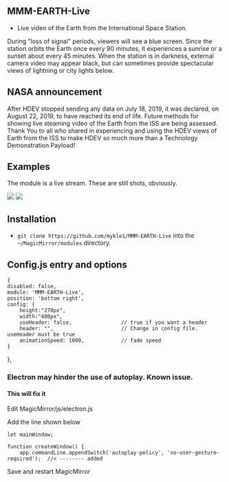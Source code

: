 ## MMM-EARTH-Live

* Live video of the Earth from the International Space Station.

During "loss of signal" periods, viewers will see a blue screen. Since the station orbits the Earth once
every 90 minutes, it experiences a sunrise or a sunset about every 45 minutes. When the station is in 
darkness, external camera video may appear black, but can sometimes provide spectacular views of lightning
or city lights below.

## NASA announcement

After HDEV stopped sending any data on July 18, 2019, it was declared, on August 22, 2019, to have reached its end of life. Future methods for showing live steaming video of the Earth from the ISS are being assessed. Thank You to all who shared in experiencing and using the HDEV views of Earth from the ISS to make HDEV so much more than a Technology Demonstration Payload!

## Examples
The module is a live stream. These are still shots, obviously.

![](images/e1.png) ![](images/e2.png) 

## Installation

* `git clone https://github.com/mykle1/MMM-EARTH-Live` into the `~/MagicMirror/modules` directory.

## Config.js entry and options

    {
    disabled: false,
    module: 'MMM-EARTH-Live',
    position: 'bottom right',
    config: {
        height:"270px",
        width:"480px",
        useHeader: false,                // true if you want a header
        header: "",                      // Change in config file. useHeader must be true
        animationSpeed: 1000,            // fade speed
    }
},

### Electron may hinder the use of autoplay. Known issue.

#### This will fix it

Edit MagicMirror/js/electron.js

Add the line shown below

```
let mainWindow;

function createWindow() {
    app.commandLine.appendSwitch('autoplay-policy', 'no-user-gesture-required');  //< -------- added
```
    
Save and restart MagicMirror
